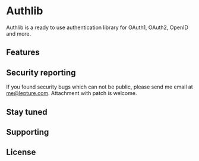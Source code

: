 # Authlib

Authlib is a ready to use authentication library for OAuth1, OAuth2,
OpenID and more.

## Features


## Security reporting

If you found security bugs which can not be public, please send me
email at <me@lepture.com>. Attachment with patch is welcome.


## Stay tuned


## Supporting


## License
